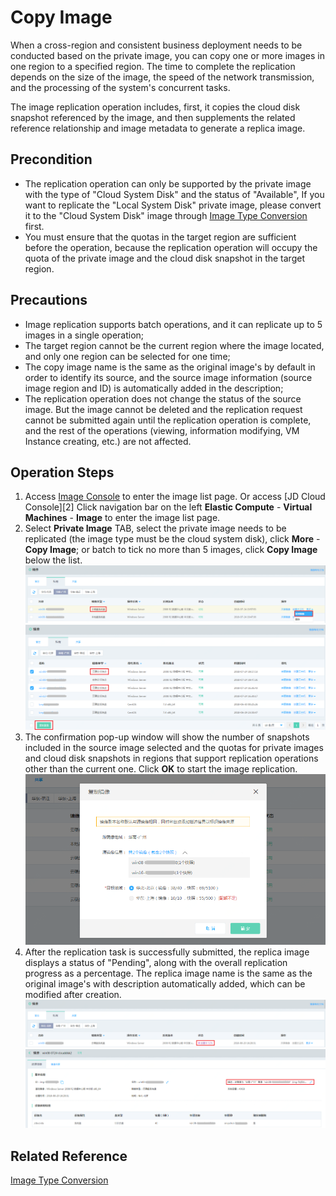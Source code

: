 # Copy Image
When a cross-region and consistent business deployment needs to be conducted based on the private image, you can copy one or more images in one region to a specified region. The time to complete the replication depends on the size of the image, the speed of the network transmission, and the processing of the system's concurrent tasks.

The image replication operation includes, first, it copies the cloud disk snapshot referenced by the image, and then supplements the related reference relationship and image metadata to generate a replica image.

## Precondition
* The replication operation can only be supported by the private image with the type of "Cloud System Disk" and the status of "Available", If you want to replicate the "Local System Disk" private image, please convert it to the "Cloud System Disk" image through [Image Type Conversion](../Operation-Guide/Image/Convert-Image.md) first.
* You must ensure that the quotas in the target region are sufficient before the operation, because the replication operation will occupy the quota of the private image and the cloud disk snapshot in the target region.

## Precautions
* Image replication supports batch operations, and it can replicate up to 5 images in a single operation;
* The target region cannot be the current region where the image located, and only one region can be selected for one time;
* The copy image name is the same as the original image's by default in order to identify its source, and the source image information (source image region and ID) is automatically added in the description;
* The replication operation does not change the status of the source image. But the image cannot be deleted and the replication request cannot be submitted again until the replication operation is complete, and the rest of the operations (viewing, information modifying, VM Instance creating, etc.) are not affected.

## Operation Steps
1. Access [Image Console][1] to enter the image list page. Or access [JD Cloud Console][2] Click navigation bar on the left **Elastic Compute** - **Virtual Machines** - **Image** to enter the image list page.
2. Select **Private Image** TAB, select the private image needs to be replicated (the image type must be the cloud system disk), click **More** - **Copy Image**; or batch to tick no more than 5 images, click **Copy Image** below the list.
![](../../../../../image/vm/Operation-Guide-Image-copy1.png)
![](../../../../../image/vm/Operation-Guide-Image-copy2.png)
3. The confirmation pop-up window will show the number of snapshots included in the source image selected and the quotas for private images and cloud disk snapshots in regions that support replication operations other than the current one. Click **OK** to start the image replication.
![](../../../../../image/vm/Operation-Guide-Image-copy3.png)
4. After the replication task is successfully submitted, the replica image displays a status of "Pending", along with the overall replication progress as a percentage. The replica image name is the same as the original image's with description automatically added, which can be modified after creation.
 ![](../../../../../image/vm/Operation-Guide-Image-copy4.png)
 ![](../../../../../image/vm/Operation-Guide-Image-copy5.png)
 
 
 
 ## Related Reference
 
[Image Type Conversion](../Operation-Guide/Image/Convert-Image.md)


  [1]: https://cns-console.jdcloud.com/host/image/list
